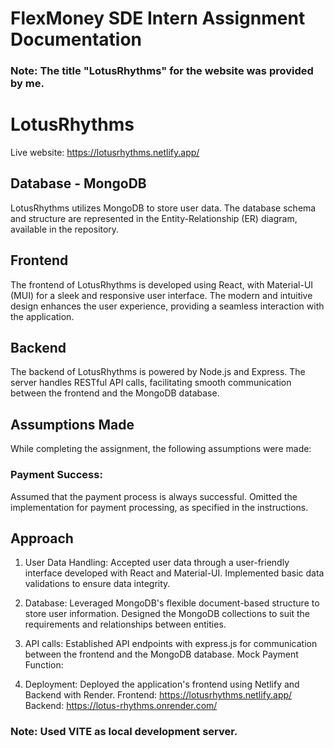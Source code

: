 # FlexMoney SDE Intern Assignment Documentation

### Note: The title "LotusRhythms" for the website was provided by me.

# LotusRhythms 

Live website: https://lotusrhythms.netlify.app/

## Database - MongoDB
LotusRhythms utilizes MongoDB to store user data. The database schema and structure are represented in the Entity-Relationship (ER) diagram, available in the repository.

## Frontend
The frontend of LotusRhythms is developed using React, with Material-UI (MUI) for a sleek and responsive user interface. The modern and intuitive design enhances the user experience, providing a seamless interaction with the application.

## Backend
The backend of LotusRhythms is powered by Node.js and Express. The server handles RESTful API calls, facilitating smooth communication between the frontend and the MongoDB database.

## Assumptions Made
While completing the assignment, the following assumptions were made:
### Payment Success:
Assumed that the payment process is always successful.
Omitted the implementation for payment processing, as specified in the instructions.

## Approach

1. User Data Handling:
Accepted user data through a user-friendly interface developed with React and Material-UI.
Implemented basic data validations to ensure data integrity.

2. Database:
Leveraged MongoDB's flexible document-based structure to store user information.
Designed the MongoDB collections to suit the requirements and relationships between entities.

3. API calls:
Established API endpoints with express.js for communication between the frontend and the MongoDB database.
Mock Payment Function:

4. Deployment:
Deployed the application's frontend using Netlify and Backend with Render.
Frontend: https://lotusrhythms.netlify.app/
Backend: https://lotus-rhythms.onrender.com/

### Note: Used VITE as local development server.
